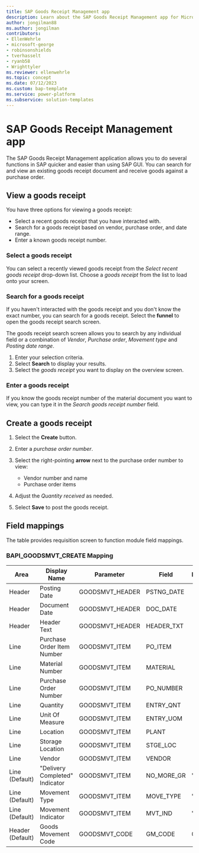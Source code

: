 ```yaml
---
title: SAP Goods Receipt Management app
description: Learn about the SAP Goods Receipt Management app for Microsoft Power Platform.
author: jongilman88
ms.author: jongilman
contributors:
- EllenWehrle
- microsoft-george
- robinsonshields
- tverhasselt
- ryanb58
- Wrighttyler
ms.reviewer: ellenwehrle
ms.topic: concept
ms.date: 07/12/2023
ms.custom: bap-template
ms.service: power-platform
ms.subservice: solution-templates
---
```


# SAP Goods Receipt Management app

The SAP Goods Receipt Management application allows you to do several functions in SAP quicker and easier than using SAP GUI.  You can search for and view an existing goods receipt document and receive goods against a purchase order.

## View a goods receipt

You have three options for viewing a goods receipt:

- Select a recent goods receipt that you have interacted with.
- Search for a goods receipt based on vendor, purchase order, and date range.
- Enter a known goods receipt number.

### Select a goods receipt

You can select a recently viewed goods receipt from the _Select recent goods receipt_ drop-down list. Choose a _goods receipt_ from the list to load onto your screen.

### Search for a goods receipt

If you haven't interacted with the goods receipt and you don't know the exact number, you can search for a goods receipt. Select the **funnel** to open the goods receipt search screen.

The goods receipt search screen allows you to search by any individual field or a combination of _Vendor_, _Purchase order_, _Movement type_ and _Posting date range_.

1. Enter your selection criteria.
1. Select **Search** to display your results.
1. Select the _goods receipt_ you want to display on the overview screen.

### Enter a goods receipt

If you know the goods receipt number of the material document you want to view, you can type it in the _Search goods receipt number_ field.

## Create a goods receipt

1. Select the **Create** button.
1. Enter a _purchase order number_.
1. Select the right-pointing **arrow** next to the purchase order number to view:

    - Vendor number and name
    - Purchase order items
1. Adjust the _Quantity received_ as needed.
1. Select **Save** to post the goods receipt.

## Field mappings

The table provides requisition screen to function module field mappings.

### BAPI_GOODSMVT_CREATE Mapping

| Area             | Display Name            | Parameter | Field     | Default       |
|------------------|-------------------------|-----------|------------|---------------|
| Header           | Posting Date                  | GOODSMVT_HEADER    | PSTNG_DATE |               |
| Header           | Document Date             | GOODSMVT_HEADER    | DOC_DATE           |      |
| Header           | Header Text | GOODSMVT_HEADER    | HEADER_TXT  |               |
| Line             | Purchase Order Item Number | GOODSMVT_ITEM | PO_ITEM |               |
| Line             | Material Number | GOODSMVT_ITEM | MATERIAL |               |
| Line             | Purchase Order Number | GOODSMVT_ITEM | PO_NUMBER |               |
| Line             | Quantity | GOODSMVT_ITEM | ENTRY_QNT |               |
| Line             | Unit Of Measure | GOODSMVT_ITEM | ENTRY_UOM |               |
| Line             | Location | GOODSMVT_ITEM | PLANT |               |
| Line             | Storage Location | GOODSMVT_ITEM    | STGE_LOC |           |
| Line             | Vendor | GOODSMVT_ITEM | VENDOR |               |
| Line (Default)   | "Delivery Completed" Indicator | GOODSMVT_ITEM    | NO_MORE_GR| 'X' |
| Line (Default)   | Movement Type | GOODSMVT_ITEM    | MOVE_TYPE | '101' |
| Line (Default)   | Movement Indicator | GOODSMVT_ITEM    | MVT_IND | 'B' |
| Header (Default) | Goods Movement Code           | GOODSMVT_CODE    | GM_CODE    | 01            |
